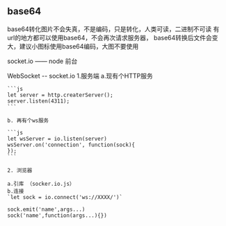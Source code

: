 ## base64

base64转化图片不会失真，不是编码，只是转化，人类可读，二进制不可读
有url的地方都可以使用base64，不会再次请求服务器，
base64转换后文件会变大，建议小图标使用base64编码，大图不要使用

socket.io —— node 前台

WebSocket -- socket.io
1.服务端 
    a.现有个HTTP服务
	
	```js
	let server = http.createrServer();
	server.listen(4311);
	```
	
	b. 再有个ws服务
	
	```js
	let wsServer = io.listen(server)
	wsServer.on('connection', function(sock){
	});
	```
	
	2. 浏览器
	
	a.引库 （socker.io.js）
	b.连接
	`let sock = io.connect('ws://XXXX/')`
	
	sock.emit('name',args...)
	sock('name',function(args...){})